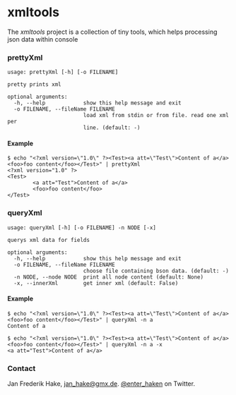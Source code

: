 xmltools
========

The *xmltools* project is a collection of tiny tools, which helps processing json data within console


### prettyXml

```
usage: prettyXml [-h] [-o FILENAME]

pretty prints xml

optional arguments:
  -h, --help            show this help message and exit
  -o FILENAME, --fileName FILENAME
                        load xml from stdin or from file. read one xml per
                        line. (default: -)
```

#### Example

```
$ echo "<?xml version=\"1.0\" ?><Test><a att=\"Test\">Content of a</a><foo>foo content</foo></Test>" | prettyXml
<?xml version="1.0" ?>
<Test>
        <a att="Test">Content of a</a>
        <foo>foo content</foo>
</Test>

```
### queryXml

```
usage: queryXml [-h] [-o FILENAME] -n NODE [-x]

querys xml data for fields

optional arguments:
  -h, --help            show this help message and exit
  -o FILENAME, --fileName FILENAME
                        choose file containing bson data. (default: -)
  -n NODE, --node NODE  print all node content (default: None)
  -x, --innerXml        get inner xml (default: False)
```

#### Example

```
$ echo "<?xml version=\"1.0\" ?><Test><a att=\"Test\">Content of a</a><foo>foo content</foo></Test>" | queryXml -n a
Content of a

$ echo "<?xml version=\"1.0\" ?><Test><a att=\"Test\">Content of a</a><foo>foo content</foo></Test>" | queryXml -n a -x
<a att="Test">Content of a</a>
```

### Contact

Jan Frederik Hake, <jan_hake@gmx.de>. [@enter\_haken](https://twitter.com/enter_haken) on Twitter.
